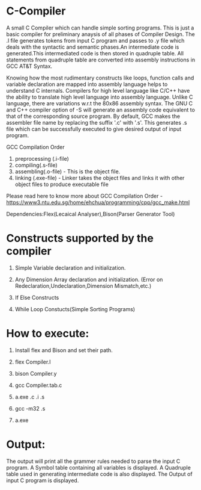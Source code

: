 # C-Compiler


A small C Compiler which can handle simple sorting programs. This is just a basic compiler for preliminary anaysis of all phases of Compiler Design. The .l file generates tokens from input C program and passes to .y file which deals with the syntactic and semantic phases.An intermediate code is generated.This intermediated code is then stored in quadruple table. All statements from quadruple table are converted into assembly instructions in GCC AT&T Syntax. 

Knowing how the most rudimentary constructs like loops, function calls and variable declaration are mapped into assembly language helps to understand C internals. Compilers for high level language like C/C++ have the ability to translate high level language into assembly language. Unlike C language, there are variations w.r.t the 80x86 assembly syntax. The GNU C and C++ compiler option of -S will generate an assembly code equivalent to that of the corresponding source program.  By default, GCC makes the assembler file name by replacing the suffix '.c' with '.s'. This generates .s file which can be successfully executed to give desired output of input program.

GCC Compilation Order
1. preprocessing (.i-file)
2. compiling(.s-file)
3. assembling(.o-file) - This is the object file. 
4. linking (.exe-file) - Linker takes the object files and links it with other object files to produce executable file

Please read here to know more about GCC Compilation Order - https://www3.ntu.edu.sg/home/ehchua/programming/cpp/gcc_make.html

Dependencies:Flex(Lecaical Analyser),Bison(Parser Generator Tool)

# Constructs supported by the compiler

1. Simple Variable declaration and initialization.

2. Any Dimension Array declaration and initialization. (Error on Redeclaration,Undeclaration,Dimension Mismatch,etc.)

3. If Else Constructs

4. While Loop Constucts(Simple Sorting Programs)

# How to execute:

1. Install flex and Bison and set their path.

2. flex Compiler.l

3. bison Compiler.y

4. gcc Compiler.tab.c

5. a.exe .c .i .s

6. gcc -m32 .s

7. a.exe

# Output:

The output will print all the grammer rules needed to parse the input C program. A Symbol table containing all variables is displayed. A Quadruple table used in generating intermediate code is also displayed. The Output of input C program is displayed.

